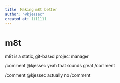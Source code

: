 ```yaml
---
title: Making m8t better
author: "@kjessec"
created_at: 1111111
---
```


# m8t

m8t is a static, git-based project manager

/comment @kjessec
yeah that sounds great
/comment

/comment @kjessec
actually no
/comment

